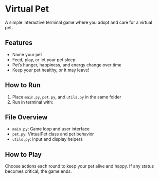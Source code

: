 # Virtual Pet

A simple interactive terminal game where you adopt and care for a virtual pet.

## Features
- Name your pet  
- Feed, play, or let your pet sleep  
- Pet’s hunger, happiness, and energy change over time  
- Keep your pet healthy, or it may leave!

## How to Run
1. Place `main.py`, `pet.py`, and `utils.py` in the same folder  
2. Run in terminal with:  

## File Overview
- `main.py`: Game loop and user interface  
- `pet.py`: VirtualPet class and pet behavior  
- `utils.py`: Input and display helpers

## How to Play
Choose actions each round to keep your pet alive and happy. If any status becomes critical, the game ends.
